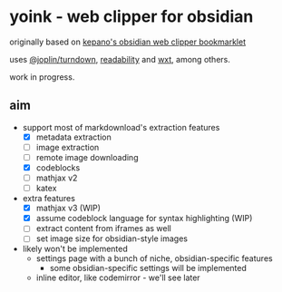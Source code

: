 # yoink - web clipper for obsidian
originally based on [kepano's obsidian web clipper bookmarklet](https://gist.github.com/kepano/90c05f162c37cf730abb8ff027987ca3)  

uses [@joplin/turndown](https://github.com/laurent22/joplin/tree/dev/packages/turndown), [readability](https://github.com/mozilla/readability) and [wxt](https://github.com/wxt-dev/wxt), among others.

work in progress.

## aim
- support most of markdownload's extraction features
  - [x] metadata extraction
  - [ ] image extraction
  - [ ] remote image downloading
  - [x] codeblocks
  - [ ] mathjax v2
  - [ ] katex
- extra features
  - [x] mathjax v3 (WIP)
  - [x] assume codeblock language for syntax highlighting (WIP)
  - [ ] extract content from iframes as well
  - [ ] set image size for obsidian-style images
- likely won't be implemented
  - settings page with a bunch of niche, obsidian-specific features
    - some obsidian-specific settings will be implemented
  - inline editor, like codemirror - we'll see later
